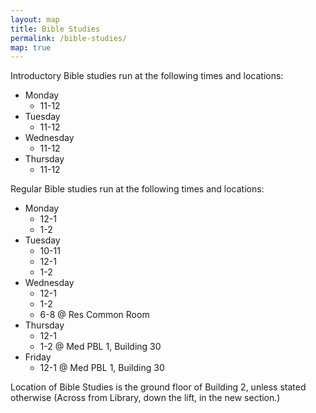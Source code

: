 ```yaml
---
layout: map
title: Bible Studies
permalink: /bible-studies/
map: true
---
```


Introductory Bible studies run at the following times and locations:

- Monday
    - 11-12
- Tuesday
    - 11-12
- Wednesday
    - 11-12
- Thursday
    - 11-12

Regular Bible studies run at the following times and locations:

- Monday
    - 12-1
    - 1-2
- Tuesday
    - 10-11
    - 12-1
    - 1-2
- Wednesday
    - 12-1
    - 1-2
    - 6-8 @ Res Common Room
- Thursday
    - 12-1
    - 1-2 @ Med PBL 1, Building 30
- Friday
    - 12-1 @ Med PBL 1, Building 30

Location of Bible Studies is the ground floor of Building 2, unless stated otherwise
(Across from Library, down the lift, in the new section.)
